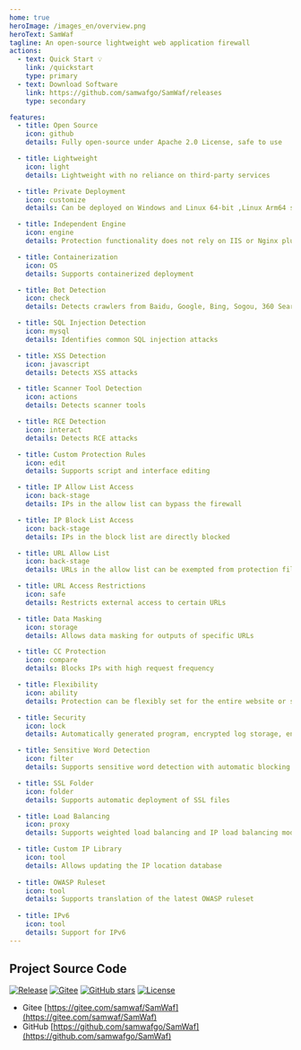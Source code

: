 ```yaml
---
home: true
heroImage: /images_en/overview.png
heroText: SamWaf
tagline: An open-source lightweight web application firewall
actions:
  - text: Quick Start 💡
    link: /quickstart
    type: primary
  - text: Download Software
    link: https://github.com/samwafgo/SamWaf/releases
    type: secondary

features:
  - title: Open Source
    icon: github
    details: Fully open-source under Apache 2.0 License, safe to use

  - title: Lightweight
    icon: light
    details: Lightweight with no reliance on third-party services

  - title: Private Deployment
    icon: customize
    details: Can be deployed on Windows and Linux 64-bit ,Linux Arm64 systems

  - title: Independent Engine
    icon: engine
    details: Protection functionality does not rely on IIS or Nginx plugins, avoiding installation complexity and compatibility issues

  - title: Containerization
    icon: OS
    details: Supports containerized deployment

  - title: Bot Detection
    icon: check
    details: Detects crawlers from Baidu, Google, Bing, Sogou, 360 Search, Yisou, and ByteDance

  - title: SQL Injection Detection
    icon: mysql
    details: Identifies common SQL injection attacks

  - title: XSS Detection
    icon: javascript
    details: Detects XSS attacks

  - title: Scanner Tool Detection
    icon: actions
    details: Detects scanner tools

  - title: RCE Detection
    icon: interact
    details: Detects RCE attacks

  - title: Custom Protection Rules
    icon: edit
    details: Supports script and interface editing

  - title: IP Allow List Access
    icon: back-stage
    details: IPs in the allow list can bypass the firewall

  - title: IP Block List Access
    icon: back-stage
    details: IPs in the block list are directly blocked

  - title: URL Allow List
    icon: back-stage
    details: URLs in the allow list can be exempted from protection filtering

  - title: URL Access Restrictions
    icon: safe
    details: Restricts external access to certain URLs

  - title: Data Masking
    icon: storage
    details: Allows data masking for outputs of specific URLs

  - title: CC Protection
    icon: compare
    details: Blocks IPs with high request frequency

  - title: Flexibility
    icon: ability
    details: Protection can be flexibly set for the entire website or specific sites

  - title: Security
    icon: lock
    details: Automatically generated program, encrypted log storage, encrypted management access, and data masking

  - title: Sensitive Word Detection
    icon: filter
    details: Supports sensitive word detection with automatic blocking

  - title: SSL Folder
    icon: folder
    details: Supports automatic deployment of SSL files

  - title: Load Balancing
    icon: proxy
    details: Supports weighted load balancing and IP load balancing modes

  - title: Custom IP Library
    icon: tool
    details: Allows updating the IP location database
	
  - title: OWASP Ruleset
    icon: tool
    details: Supports translation of the latest OWASP ruleset 
	
  - title: IPv6  
    icon: tool  
    details: Support for IPv6	
---
```

## Project Source Code

[![Release](https://img.shields.io/github/release/samwafgo/SamWaf.svg)](https://github.com/samwafgo/SamWaf/releases)
[![Gitee](https://img.shields.io/badge/Gitee-blue?style=flat-square&logo=Gitee)](https://gitee.com/samwaf/SamWaf)
[![GitHub stars](https://img.shields.io/github/stars/samwafgo/SamWaf?style=flat-square&logo=Github)](https://github.com/samwafgo/SamWaf)
[![License](https://img.shields.io/badge/License-Apache%202.0-blue?style=flat-square)](LICENSE)

- Gitee
[https://gitee.com/samwaf/SamWaf](https://gitee.com/samwaf/SamWaf)
- GitHub
[https://github.com/samwafgo/SamWaf](https://github.com/samwafgo/SamWaf)
